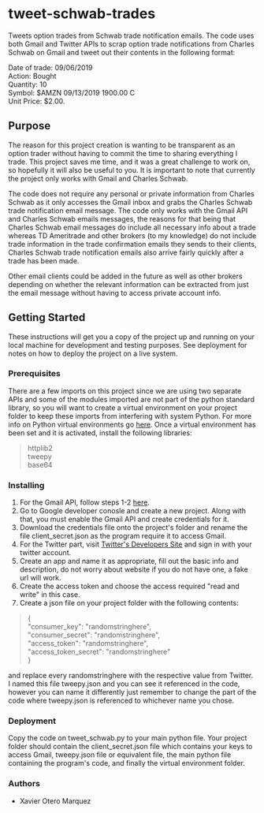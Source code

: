 # tweet-schwab-trades
Tweets option trades from Schwab trade notification emails. The code uses both Gmail and Twitter APIs to scrap option trade notifications
from Charles Schwab on Gmail and tweet out their contents in the following format:  

Date of trade: 09/06/2019  
Action:                 Bought  
Quantity:               10  
Symbol:                 $AMZN 09/13/2019 1900.00 C  
Unit Price:             $2.00.

## Purpose
The reason for this project creation is wanting to be transparent as an option trader without having to commit the time to sharing everything I trade. This project saves me time, and it was a great challenge to work on, so hopefully it will also be useful to you. It is important to note that currently the project only works with Gmail and Charles Schwab. 

The code does not require any personal or private information from Charles Schwab as it only accesses the Gmail inbox and grabs the Charles Schwab trade notification email message. The code only works with the Gmail API and Charles Schwab emails messages, the reasons for that being that Charles Schwab email messages do include all necessary info about a trade whereas TD Ameritrade and other brokers (to my knowledge) do not include trade information in the trade confirmation emails they sends to their clients, Charles Schwab trade notification emails also arrive fairly quickly after a trade has been made.  

Other email clients could be added in the future as well as other brokers depending on whether the relevant information can be extracted from just the email message without having to access private account info.

## Getting Started
These instructions will get you a copy of the project up and running on your local machine for development and testing purposes. See deployment for notes on how to deploy the project on a live system.

### Prerequisites
There are a few imports on this project since we are using two separate APIs and some of the modules imported are not part of the python standard library, so you will want to create a virtual environment on your project folder to keep these imports from interfering with system Python. For more info on Python virtual environments go [here](https://docs.python.org/3/library/venv.html). Once a virtual environment has been set and it is activated, install the following libraries:  
> httplib2  
> tweepy  
> base64

### Installing
1. For the Gmail API, follow steps 1-2 [here](https://developers.google.com/gmail/api/quickstart/python).  
2. Go to Google developer conosle and create a new project. Along with that, you must enable the Gmail API and create credentials for it. 
3. Download the credentials file onto the project's folder and rename the file client_secret.json as the program require it to access Gmail.
4. For the Twitter part, visit [Twitter's Developers Site](https://developer.twitter.com/) and sign in with your twitter account.
5. Create an app and name it as appropriate, fill out the basic info and description, do not worry about website if you do not have one, a fake url will work.
6. Create the access token and choose the access required "read and write" in this case.
7. Create a json file on your project folder with the following contents:  
>{    
    "consumer_key": "randomstringhere",  
    "consumer_secret": "randomstringhere",  
    "access_token": "randomstringhere",  
    "access_token_secret": "randomstringhere"  
>}  

 and replace every randomstringhere with the respective value from Twitter. I named this file tweepy.json and you can see it referenced in the code, however you can name it differently just remember to change the part of the code where tweepy.json is referenced to whichever name you chose.

### Deployment
Copy the code on tweet_schwab.py to your main python file. 
Your project folder should contain the client_secret.json file which contains your keys to access Gmail, tweepy.json file or equivalent file, the main python file containing the program's code, and finally the virtual environment folder.

### Authors
* Xavier Otero Marquez

